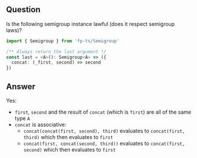 ## Question

Is the following semigroup instance lawful (does it respect semigroup laws)?

```ts
import { Semigroup } from 'fp-ts/Semigroup'

/** Always return the last argument */
const last = <A>(): Semigroup<A> => ({
  concat: (_first, second) => second
})
```

## Answer

Yes:

- `first`, `second` and the result of `concat` (which is `first`) are all of the same type `A`
- `concat` is associative:
  - `concat(concat(first, second), third)` evaluates to `concat(first, third)` which then evaluates to `first`
  - `concat(first, concat(second, third))` evaluates to `concat(first, second)` which then evaluates to `first`
